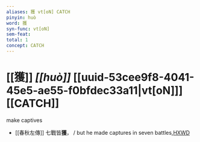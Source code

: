```yaml
---
aliases: 獲 vt[oN] CATCH
pinyin: huò
word: 獲
syn-func: vt[oN]
sem-feat: 
total: 1
concept: CATCH 
---
```

# [[獲]] *[[huò]]*  [[uuid-53cee9f8-4041-45e5-ae55-f0bfdec33a11|vt[oN]]] [[CATCH]]
make captives
 - [[春秋左傳]] 七戰皆**獲**， / but he made captures in seven battles,[HXWD](https://hxwd.org/textview.html?location=KR1e0001_tls_012-29a.18)